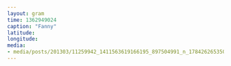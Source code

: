 ```yaml
---
layout: gram
time: 1362949024
caption: "Fanny"
latitude: 
longitude: 
media:
- media/posts/201303/11259942_1411563619166195_897504991_n_17842626535000351.jpg
---
```

